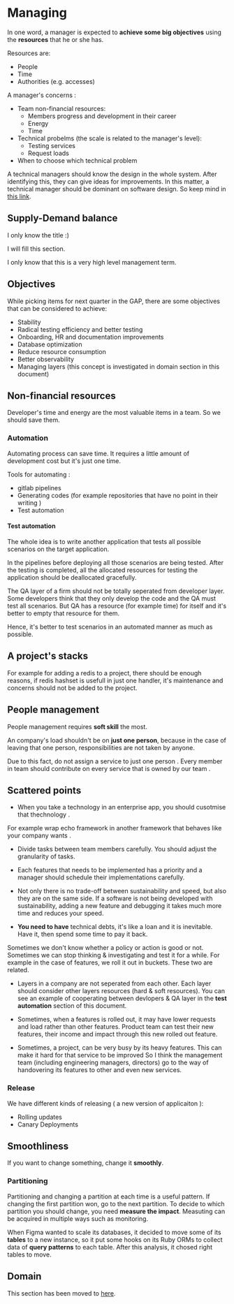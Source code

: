 # Managing

In one word, a manager is expected to **achieve some big objectives** using the **resources** that he or she has. 

Resources are:
- People
- Time
- Authorities (e.g. accesses)

A manager's concerns : 
* Team non-financial resources:
    * Members progress and development in their career
    * Energy
    * Time
* Technical probelms (the scale is related to the manager's level):
    * Testing services
    * Request loads
* When to choose which technical problem

A technical managers should know the design in the whole system. After identifying this, they can give ideas for improvements. In this matter, a technical manager should be dominant on software design. So keep mind in [this link](https://github.com/parsaeisa/Notes/tree/main/Software%20engineering/Architecture).

## Supply-Demand balance

I only know the title :) 

I will fill this section.

I only know that this is a very high level management term.

## Objectives

While picking items for next quarter in the GAP, there are some objectives that can be considered to achieve:
- Stability
- Radical testing efficiency and better testing
- Onboarding, HR and documentation improvements
- Database optimization
- Reduce resource consumption
- Better observability
- Managing layers (this concept is investigated in domain section in this document)

## Non-financial resources

Developer's time and energy are the most valuable items in a team. So we should save them.

### Automation

Automating process can save time. It requires a little amount of development cost but it's just one time.

Tools for automating : 
* gitlab pipelines
* Generating codes (for example repositories that have no point in their writing )
* Test automation 

#### Test automation

The whole idea is to write another application that tests all possible scenarios on the target application.

In the pipelines before deploying all those scenarios are being tested. After the testing is completed, all the allocated resources for testing the application should be deallocated gracefully. 

The QA layer of a firm should not be totally seperated from developer layer. Some developers think that they only develop the code and the QA must test all scenarios. But QA has a resource (for example time) for itself and it's better to empty that resource for them. 

Hence, it's better to test scenarios in an automated manner as much as possible. 

## A project's stacks 

For example for adding a redis to a project, there should be enough reasons, if redis hashset is usefull in just one handler, it's maintenance and concerns should not be added to the project. 

## People management

People management requires **soft skill** the most. 

An company's load shouldn't be on **just one person**, because in the case of leaving that one person, responsibilities are not taken by anyone. 

Due to this fact, do not assign a service to just one person . Every member in team should contribute on every service that is owned by our team .

## Scattered points

* When you take a technology in an enterprise app, you should cusotmise that thechnology .

For example wrap echo framework in another framework that behaves like your company wants . 

* Divide tasks between team members carefully. You should adjust the granularity of tasks.

* Each features that needs to be implemented has a priority and a manager should schedule their implementations carefully.

* Not only there is no trade-off between sustainability and speed, but also they are on the same side. If a software is not being developed with sustainability, adding a new feature and debugging it takes much more time and reduces your speed. 

* **You need to have** technical debts, it's like a loan and it is inevitable. Have it, then spend some time to pay it back.

Sometimes we don't know whether a policy or action is good or not. Sometimes we can stop thinking & investigating and test it for a while. For example in the case of features, we roll it out in buckets. These two are related.

* Layers in a company are not seperated from each other. Each layer should consider other layers resources (hard & soft resources). You can see an example of cooperating between devlopers & QA layer in the **test automation** section of this document.

* Sometimes, when a features is rolled out, it may have lower requests and load rather than other features. Product team can test their new features, their income and impact through this new rolled out feature. 

* Sometimes, a project, can be very busy by its heavy features. This can make it hard for that service to be improved So I think the management team (including engineering managers, directors) go to the way of handovering its features to other and even new services. 

### Release

We have different kinds of releasing ( a new version of applicaiton ):
- Rolling updates
- Canary Deployments

## Smoothliness

If you want to change something, change it **smoothly**. 

### Partitioning

Partitioning and changing a partition at each time is a useful pattern. If changing the first partition won, go to the next partition. To decide to which partition you should change, you need **measure the impact**. Measuting can be acquired in multiple ways such as monitoring. 

When Figma wanted to scale its databases, it decided to move some of its **tables** to a new instance, so it put some hooks on its Ruby ORMs to collect data of **query patterns** to each table. After this analysis, it chosed right tables to move. 

## Domain 

This section has been moved to [here](https://github.com/parsaeisa/Notes/blob/main/Software%20engineering/Non-technical/Domain.md).